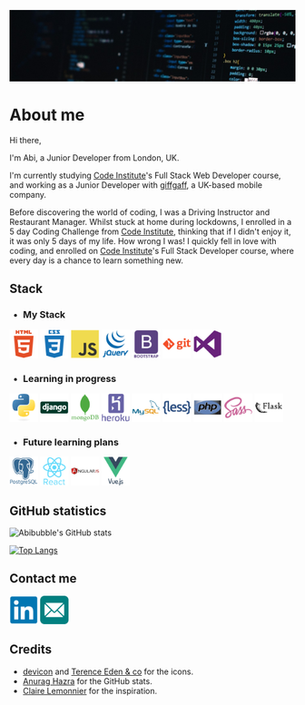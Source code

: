 ![banner](images/banner.jpeg)

# About me

Hi there,

I'm Abi, a Junior Developer from London, UK.

I'm currently studying [Code Institute](https://codeinstitute.net/)'s Full Stack Web Developer course, and working as a Junior Developer with [giffgaff](https://www.giffgaff.com), a UK-based mobile company.

Before discovering the world of coding, I was a Driving Instructor and Restaurant Manager. Whilst stuck at home during lockdowns, I enrolled in a 5 day Coding Challenge from [Code Institute](https://codeinstitute.net/), thinking that if I didn't enjoy it, it was only 5 days of my life. How wrong I was! I quickly fell in love with coding, and enrolled on [Code Institute](https://codeinstitute.net/)'s Full Stack Developer course, where every day is a chance to learn something new.

## Stack 

- ### **My Stack**

<img src="https://github.com/devicons/devicon/blob/master/icons/html5/html5-plain-wordmark.svg" alt="HTML logo" width="50px" height="50px" />  <img src="https://github.com/devicons/devicon/blob/master/icons/css3/css3-plain-wordmark.svg" alt="CSS logo" width="50px" height="50px" />  <img src="https://github.com/devicons/devicon/blob/master/icons/javascript/javascript-original.svg" alt="JavaScript logo" width="50px" height="50px" />  <img src="https://github.com/devicons/devicon/blob/master/icons/jquery/jquery-plain-wordmark.svg" alt="jQuery logo" width="50px" height="50px" />  <img src="https://github.com/devicons/devicon/blob/master/icons/bootstrap/bootstrap-plain-wordmark.svg" alt="Bootstrap logo" height="50px" width="50px" />   <img src="https://github.com/devicons/devicon/blob/master/icons/git/git-plain-wordmark.svg" alt="Git logo" width="50px" height="50px" /> <img src="https://github.com/devicons/devicon/blob/master/icons/visualstudio/visualstudio-plain.svg" alt="VS Code logo" height="50px" width="50px" />

- ### **Learning in progress**         

<img src="https://github.com/devicons/devicon/blob/master/icons/python/python-original.svg" alt="Python logo" width="50px" height="50px" />   <img src="https://github.com/devicons/devicon/blob/master/icons/django/django-plain.svg" alt="Django logo" width="50px" height="50px" />   <img src="https://github.com/devicons/devicon/blob/master/icons/mongodb/mongodb-plain-wordmark.svg" alt="MongoDB logo" width="50px" height="50px" />   <img src="https://github.com/devicons/devicon/blob/master/icons/heroku/heroku-plain-wordmark.svg" alt="Heroku logo" width="50px" height="50px" />   <img src="https://github.com/devicons/devicon/blob/master/icons/mysql/mysql-original-wordmark.svg" alt="mySQL logo" height="50px" width="50px" />   <img src="https://github.com/devicons/devicon/blob/master/icons/less/less-plain-wordmark.svg" alt="LESS logo" height="50px" width="50px" />   <img src="https://github.com/devicons/devicon/blob/master/icons/php/php-original.svg" alt="PHP logo" height="50px" width="50px" />   <img src="https://github.com/devicons/devicon/blob/master/icons/sass/sass-original.svg" alt="SASS logo" height="50px" width="50px" />   <img src="https://github.com/devicons/devicon/blob/master/icons/flask/flask-original-wordmark.svg" alt="Flask logo" width="50px" height="50px" />

- ### **Future learning plans**

<img src="https://github.com/devicons/devicon/blob/master/icons/postgresql/postgresql-plain-wordmark.svg" alt="PostgreSQL logo" width="50px" height="50px" />   <img src="https://github.com/devicons/devicon/blob/master/icons/react/react-original-wordmark.svg" alt="React logo" height="50px" width="50px" />   <img src="https://github.com/devicons/devicon/blob/master/icons/angularjs/angularjs-original-wordmark.svg" alt="Angular logo" width="50px" height="50px" />
   <img src="https://github.com/devicons/devicon/blob/master/icons/vuejs/vuejs-original-wordmark.svg" alt="VueJS logo" height="50px" width="50px" />

## GitHub statistics

![Abibubble's GitHub stats](https://github-readme-stats.vercel.app/api?username=Abibubble&show_icons=true&theme=prussian)

[![Top Langs](https://github-readme-stats.vercel.app/api/top-langs/?username=Abibubble&hide=html&theme=prussian)](https://github.com/anuraghazra/github-readme-stats)

## Contact me

<a href="https://www.linkedin.com/in/abi-harrison333"><img height="50px" width="50px" src="https://github.com/devicons/devicon/blob/master/icons/linkedin/linkedin-original.svg" /></a> <a href="mailto:abi.harrison333@gmail.com"><img height="50px" width="50px" src="https://github.com/edent/SuperTinyIcons/blob/master/images/svg/email.svg" /></a>

## Credits

* [devicon](https://github.com/devicons) and [Terence Eden & co](https://github.com/edent/SuperTinyIcons) for the icons.
* [Anurag Hazra](https://github.com/anuraghazra/github-readme-stats) for the GitHub stats.
* [Claire Lemonnier](https://github.com/lemocla) for the inspiration.
